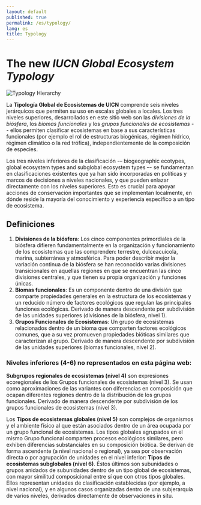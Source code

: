 ```yaml
---
layout: default
published: true
permalink: /es/typology/
lang: es
title: Typology
---
```

# The new *IUCN Global Ecosystem Typology*

![Typology Hierarchy]({{site.baseurl}}/assets/uploads/TypologyHierarchy.svg)


La **Tipología Global de Ecosistemas de UICN** comprende seis niveles jerárquicos que permiten su uso en escalas globales a locales. Los tres niveles superiores, desarrollados en este sitio web son las *divisiones de la biósfera*, los *biomas funcionales*  y los *grupos funcionales de ecosistemas* -- ellos permiten clasificar ecosistemas en base a sus características funcionales (por ejemplo el rol de estructuras biogénicas, régimen hídrico, régimen climático o la red trófica), independientemente de la composición de especies.

Los tres niveles inferiores de la clasificación -– biogeographic ecotypes, global ecosystem types and subglobal ecosystem types <!--//(see the [technical report](https://iucnrle.org/static/media/uploads/references/research-development/keith_etal_iucnglobalecosystemtypology_v1.01.pdf) for more information)//--> –- se fundamentan en clasificaciones existentes que ya han sido incorporadas en políticas y marcos de decisiones a niveles nacionales, y que pueden enlazar directamente con los niveles superiores. Esto es crucial para apoyar acciones de conservación importantes que se implementan localmente, en dónde reside la mayoría del conocimiento y experiencia específico a un tipo de ecosistema.

## Definiciones

1. **Divisiones de la biósfera**: Los cinco componentes primordiales de la biósfera difieren fundamentalmente en la organización y funcionamiento de los ecosistemas que las comprenden: terrestre, dulceacuícola, marina, subterránea y atmosférica. Para poder describir mejor la variación continua de la biósfera se han reconocido varias divisiones transicionales en aquellas regiones en que se encuentran las cinco divisiones centrales, y que tienen su propia organización y funciones únicas.
2. **Biomas funcionales**: Es un componente dentro de una división que comparte propiedades generales en la estructura de los ecosistemas y un reducido número de factores ecológicos que regulan las principales funciones ecológicas. Derivado de manera descendente por subdivisión de las unidades superiores (divisiones de la biósfera, nivel 1).
3. **Grupos Funcionales de Ecosistemas**: Un grupo de ecosistemas relacionados dentro de un bioma que comparten factores ecológicos comunes, que a su vez promueven propiedades bióticas similares que caracterizan al grupo. Derivado de manera descendente por subdivisión de las unidades superiores (biomas funcionales, nivel 2).

<!--//
| | Level | Description |
|---|---|---|
|**1**|**Realm**| One of five major components of the biosphere that differ fundamentally in ecosystem organisation and function: terrestrial, freshwater, marine, subterranean, atmospheric and combinations of these (transitional realms). Because variation in nature is continuous, we also include transitional realms, where the realms meet and have their own unique organisation and function.|
|**2**|**Biome**|A component of a realm united by broad features of ecosystem structure and one or a few common major ecological drivers that regulate major ecological functions, derived from the top-down by subdivision of realms (level 1).|
|**3**|**Ecosystem Functional Group**|A group of related ecosystems within a biome that share common ecological drivers, which in turn promote similar biotic traits that characterise the group. Derived from the top-down by subdivision of biomes.|

//-->

### Niveles inferiores (4-6) no representados en esta página web:

**Subgrupos regionales de ecosistemas (nivel 4)** son expresiones ecoregionales de los Grupos funcionales de ecosistemas (nivel 3). Se usan como aproximaciones de las variantes con diferencias en composición que ocapan diferentes regiones dentro de la distribución de los grupos funcionales. Derivado de manera descendente por subdivisión de los grupos funcionales de ecosistemas (nivel 3).


Los **Tipos de ecosistemas globales (nivel 5)** son complejos de organismos y el ambiente físico al que están asociados dentro de un área ocupada por un grupo funcional de ecosistemas. Los tipos globales agrupados en el mismo Grupo funcional comparten procesos ecológicos similares, pero exhiben diferencias substanciales en su composición biótica. Se derivan de forma ascendente (a nivel nacional o regional), ya sea por observación directa o por agrupación de unidades en el nivel inferior: **Tipos de ecosistemas subglobales (nivel 6)**. Éstos últimos son subunidades o grupos anidados de subunidades dentro de un tipo global de ecosistemas, con mayor similitud composicional entre sí que con otros tipos globales. Ellos representan unidades de clasificación establecidas (por ejemplo, a nivel nacional), y en algunos casos organizadas dentro de una subjerarquía de varios niveles, derivados directamente de observaciones in situ. 
